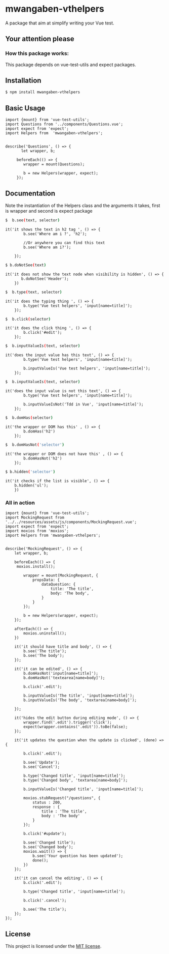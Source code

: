 # mwangaben-vthelpers


A package that aim at simplify writing your Vue test.


## Your attention please

### How this package works:

This package depends on vue-test-utils and expect packages. 




## Installation


```bash
$ npm install mwangaben-vthelpers
```

## Basic Usage

```Js
import {mount} from 'vue-test-utils';
import Questions from '../components/Questions.vue';
import expect from 'expect';
import Helpers from  'mwangaben-vthelpers';


describe('Questions', () => {
       let wrapper, b;

     beforeEach(() => {
        wrapper = mount(Questions);

        b = new Helpers(wrapper, expect);
     });
```

## Documentation

 Note the instantiation of the Helpers class and the arguments it takes, first is wrapper and second is expect package    


```bash
$  b.see(text, selector)
```

```JS
it('it shows the text in h2 tag ', () => {
        b.see('Where am i ?', 'h2');

        //Or anywhere you can find this text
        b.see('Where am i?');

    });
```

```bash 
$ b.doNotSee(text)
```

```JS
it('it does not show the text node when visibility is hidden', () => {
       b.doNotSee('Header');
    })
 ```   

```bash
$  b.type(text, selector)
```

```JS
it('it does the typing thing ', () => {
        b.type('Vue test helpers', 'input[name=title]');
    });
```

```bash
$  b.click(selector)
```

```JS
it('it does the click thing ', () => {
        b.click('#edit');
    });
```

```bash
$  b.inputValueIs(text, selector)
```

```JS
it('does the input value has this text', () => {
        b.type('Vue test helpers', 'input[name=title]');

        b.inputValueIs('Vue test helpers', 'input[name=title]');
    });
```


```bash
$  b.inputValueIs(text, selector)
```

```JS
it('does the input value is not this text', () => {
        b.type('Vue test helpers', 'input[name=title]');
        
        b.inputValueIsNot('Tdd in Vue', 'input[name=title]');
    });
```


```bash
$  b.domHas(selector)
```

```JS
it('the wrapper or DOM has this' , () => {
        b.domHas('h2')
    });
```

```bash
$  b.domHasNot('selector')
```

```JS
it('the wrapper or DOM does not have this' , () => {
        b.domHasNot('h2')
    });
```

```bash
$ b.hidden('selector')
```

```JS
it('it checks if the list is visible', () => {
    b.hidden('ul');
    })
```    

### All in action

```JS
import {mount} from 'vue-test-utils';
import MockingRequest from '../../resources/assets/js/components/MockingRequest.vue';
import expect from 'expect';
import moxios from 'moxios';
import Helpers from 'mwangaben-vthelpers';


describe('MockingRequest', () => {
    let wrapper, b;
    
    beforeEach(() => {
     moxios.install();

        wrapper = mount(MockingRequest, {
            propsData: {
                dataQuestion: {
                    title: 'The title',
                    body: 'The body',
                }
            }
        });

        b = new Helpers(wrapper, expect);
    });

    afterEach(() => {
        moxios.uninstall();
    })

    it('it should have title and body', () => {
        b.see('The title');
        b.see('The body');
    });

    it('it can be edited', () => {
        b.domHasNot('input[name=title]');
        b.domHasNot('textearea[name=body]');

        b.click('.edit');
        
        b.inputValueIs('The title', 'input[name=title]');
        b.inputValueIs('The body', 'textarea[name=body]');

    });

    it('hides the edit button during editing mode', () => {
        wrapper.find('.edit').trigger('click');
        expect(wrapper.contains('.edit')).toBe(false);
    });

    it('it updates the question when the update is clicked', (done) => {
    
        b.click('.edit');

        b.see('Update');
        b.see('Cancel');

        b.type('Changed title', 'input[name=title]');
        b.type('Changed body', 'textarea[name=body]');

        b.inputValueIs('Changed title', 'input[name=title]');

        moxios.stubRequest("/questions", {
            status : 200, 
            response : {
                title : 'The title',
                body : 'The body'
            }
        });

        b.click('#update');

        b.see('Changed title');
        b.see('Changed body');
        moxios.wait(() => {
            b.see('Your question has been updated');
            done();
        })
    });

    it('it can cancel the editing', () => {
        b.click('.edit');

        b.type('Changed title', 'input[name=title]');

        b.click('.cancel');

        b.see('The title');
    }); 
});
```




## License

This project is licensed under the [MIT license](http://opensource.org/licenses/MIT).
